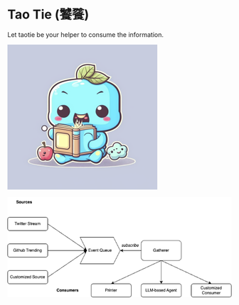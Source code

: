 # Tao Tie (饕餮)
Let taotie be your helper to consume the information.

![饕餮](./taotie.png "Tao Tie")

![The architecture of TaoTie](./architecture.png "Architecture")
